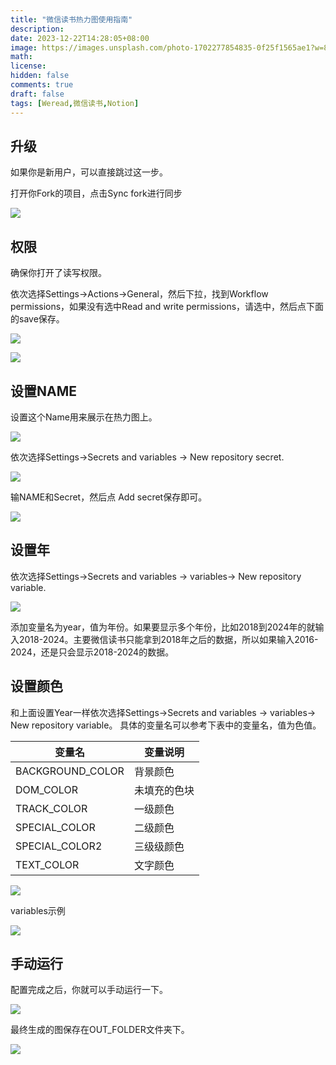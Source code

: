 ```yaml
---
title: "微信读书热力图使用指南"
description: 
date: 2023-12-22T14:28:05+08:00
image: https://images.unsplash.com/photo-1702277854835-0f25f1565ae1?w=800&auto=format&fit=crop&q=60&ixlib=rb-4.0.3&ixid=M3wxMjA3fDB8MHx0b3BpYy1mZWVkfDN8Ym84alFLVGFFMFl8fGVufDB8fHx8fA%3D%3D
math: 
license: 
hidden: false
comments: true
draft: false
tags: [Weread,微信读书,Notion]
---
```


## 升级

如果你是新用户，可以直接跳过这一步。

打开你Fork的项目，点击Sync fork进行同步

![](https://docs.github.com/assets/cb-75616/mw-1440/images/help/repository/sync-fork-dropdown.webp)

## 权限

确保你打开了读写权限。

依次选择Settings->Actions->General，然后下拉，找到Workflow permissions，如果没有选中Read and write permissions，请选中，然后点下面的save保存。

![](images/1.jpg)


![](images/2.jpg)

## 设置NAME

设置这个Name用来展示在热力图上。

![](images/5.jpg)

依次选择Settings->Secrets and variables -> New repository secret.

![](images/3.jpg)

输NAME和Secret，然后点 Add secret保存即可。

![](images/4.jpg)

## 设置年

依次选择Settings->Secrets and variables -> variables-> New repository variable.

![](images/9.jpg)

添加变量名为year，值为年份。如果要显示多个年份，比如2018到2024年的就输入2018-2024。主要微信读书只能拿到2018年之后的数据，所以如果输入2016-2024，还是只会显示2018-2024的数据。

## 设置颜色

和上面设置Year一样依次选择Settings->Secrets and variables -> variables-> New repository variable。
具体的变量名可以参考下表中的变量名，值为色值。

|   变量名	|   变量说明	|
|---	|---	|
|   BACKGROUND_COLOR	|   背景颜色	|
|   DOM_COLOR	|   未填充的色块	|
|   TRACK_COLOR	|   一级颜色	| 
|   SPECIAL_COLOR	|   二级颜色	| 
|   SPECIAL_COLOR2	|   三级级颜色	| 
|   TEXT_COLOR	|   文字颜色	| 

![](images/8.jpg)

variables示例

![](images/11.jpg)

## 手动运行

配置完成之后，你就可以手动运行一下。

![](images/6.jpg)


最终生成的图保存在OUT_FOLDER文件夹下。

![](images/7.jpg)


